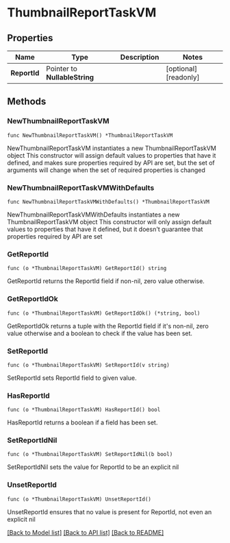 # ThumbnailReportTaskVM

## Properties

Name | Type | Description | Notes
------------ | ------------- | ------------- | -------------
**ReportId** | Pointer to **NullableString** |  | [optional] [readonly] 

## Methods

### NewThumbnailReportTaskVM

`func NewThumbnailReportTaskVM() *ThumbnailReportTaskVM`

NewThumbnailReportTaskVM instantiates a new ThumbnailReportTaskVM object
This constructor will assign default values to properties that have it defined,
and makes sure properties required by API are set, but the set of arguments
will change when the set of required properties is changed

### NewThumbnailReportTaskVMWithDefaults

`func NewThumbnailReportTaskVMWithDefaults() *ThumbnailReportTaskVM`

NewThumbnailReportTaskVMWithDefaults instantiates a new ThumbnailReportTaskVM object
This constructor will only assign default values to properties that have it defined,
but it doesn't guarantee that properties required by API are set

### GetReportId

`func (o *ThumbnailReportTaskVM) GetReportId() string`

GetReportId returns the ReportId field if non-nil, zero value otherwise.

### GetReportIdOk

`func (o *ThumbnailReportTaskVM) GetReportIdOk() (*string, bool)`

GetReportIdOk returns a tuple with the ReportId field if it's non-nil, zero value otherwise
and a boolean to check if the value has been set.

### SetReportId

`func (o *ThumbnailReportTaskVM) SetReportId(v string)`

SetReportId sets ReportId field to given value.

### HasReportId

`func (o *ThumbnailReportTaskVM) HasReportId() bool`

HasReportId returns a boolean if a field has been set.

### SetReportIdNil

`func (o *ThumbnailReportTaskVM) SetReportIdNil(b bool)`

 SetReportIdNil sets the value for ReportId to be an explicit nil

### UnsetReportId
`func (o *ThumbnailReportTaskVM) UnsetReportId()`

UnsetReportId ensures that no value is present for ReportId, not even an explicit nil

[[Back to Model list]](../README.md#documentation-for-models) [[Back to API list]](../README.md#documentation-for-api-endpoints) [[Back to README]](../README.md)


